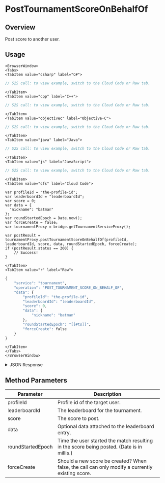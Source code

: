 # PostTournamentScoreOnBehalfOf
## Overview
Post score to another user.

<PartialServop service_name="tournament" operation_name="POST_TOURNAMENT_SCORE_ON_BEHALF_OF" />

## Usage

```mdx-code-block
<BrowserWindow>
<Tabs>
<TabItem value="csharp" label="C#">
```

```csharp
// S2S call: to view example, switch to the Cloud Code or Raw tab.
```

```mdx-code-block
</TabItem>
<TabItem value="cpp" label="C++">
```

```cpp
// S2S call: to view example, switch to the Cloud Code or Raw tab.
```

```mdx-code-block
</TabItem>
<TabItem value="objectivec" label="Objective-C">
```

```objectivec
// S2S call: to view example, switch to the Cloud Code or Raw tab.
```

```mdx-code-block
</TabItem>
<TabItem value="java" label="Java">
```

```java
// S2S call: to view example, switch to the Cloud Code or Raw tab.
```

```mdx-code-block
</TabItem>
<TabItem value="js" label="JavaScript">
```

```javascript
// S2S call: to view example, switch to the Cloud Code or Raw tab.
```

```mdx-code-block
</TabItem>
<TabItem value="cfs" label="Cloud Code">
```

```cfscript
var profileId = "the-profile-id";
var leaderboardId = "leaderboardId";
var score = 0;
var data = {
  "nickname": "batman"
};
var roundStartedEpoch = Date.now();
var forceCreate = false;
var tournamentProxy = bridge.getTournamentServiceProxy();

var postResult = tournamentProxy.postTournamentScoreOnBehalfOf(profileId, leaderboardId, score, data, roundStartedEpoch, forceCreate);
if (postResult.status == 200) {
    // Success!
}
```

```mdx-code-block
</TabItem>
<TabItem value="r" label="Raw">
```

```r
{
	"service": "tournament",
	"operation": "POST_TOURNAMENT_SCORE_ON_BEHALF_OF",
	"data": {
		"profileId": "the-profile-id",
		"leaderboardId": "leaderboardId",
		"score": 0,
		"data": {
			"nickname": "batman"
		},
		"roundStartedEpoch": "[[#ts]]",
		"forceCreate": false
	}
}
```

```mdx-code-block
</TabItem>
</Tabs>
</BrowserWindow>
```

<details>
<summary>JSON Response</summary>

```json
{
  "data": {
    "leaderboardId": "^D^div6^2",
    "versionId": 1,
    "playerId": "c5ecdbda-5f91-41a9-96aa-174f412f7657",
    "score": 100,
    "data": {
      "nickname": "batman"
    },
    "createdAt": 1647877630346,
    "updatedAt": 1647877788048,
    "tCode": "tcode1",
    "tRank": 0,
    "tClaimedAt": 0,
    "tNotifiedAt": 0,
    "previousScore": 50
  },
  "status": 200
}
```
</details>

## Method Parameters
Parameter | Description
--------- | -----------
profileId | Profile id of the target user. 
leaderboardId | The leaderboard for the tournament. 
score | The score to post. 
data | Optional data attached to the leaderboard entry. 
roundStartedEpoch | Time the user started the match resulting in the score being posted. (Date is in millis.) 
forceCreate | Should a new score be created? When false, the call can only modify a currently existing score. 


